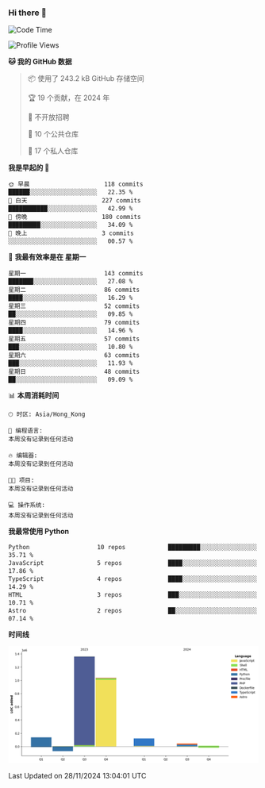 ### Hi there 👋

<!--
**Mrzqd/Mrzqd** is a ✨ _special_ ✨ repository because its `README.md` (this file) appears on your GitHub profile.

Here are some ideas to get you started:

- 🔭 I’m currently working on ...
- 🌱 I’m currently learning ...
- 👯 I’m looking to collaborate on ...
- 🤔 I’m looking for help with ...
- 💬 Ask me about ...
- 📫 How to reach me: ...
- 😄 Pronouns: ...
- ⚡ Fun fact: ...
-->
<!--START_SECTION:waka-->
![Code Time](http://img.shields.io/badge/Code%20Time-260%20hrs%2011%20mins-blue)

![Profile Views](http://img.shields.io/badge/%E4%B8%AA%E4%BA%BA%E8%B5%84%E6%96%99%E8%A7%82%E7%9C%8B%E6%AC%A1%E6%95%B0-4-blue)

**🐱 我的 GitHub 数据** 

> 📦  使用了 243.2 kB GitHub 存储空间 
 > 
> 🏆 19 个贡献，在 2024 年
 > 
> 🚫 不开放招聘
 > 
> 📜 10 个公共仓库 
 > 
> 🔑 17 个私人仓库 
 > 
**我是早起的 🐤** 

```text
🌞 早晨                     118 commits         ██████░░░░░░░░░░░░░░░░░░░   22.35 % 
🌆 白天                     227 commits         ███████████░░░░░░░░░░░░░░   42.99 % 
🌃 傍晚                     180 commits         █████████░░░░░░░░░░░░░░░░   34.09 % 
🌙 晚上                     3 commits           ░░░░░░░░░░░░░░░░░░░░░░░░░   00.57 % 
```
📅 **我最有效率是在 星期一** 

```text
星期一                      143 commits         ███████░░░░░░░░░░░░░░░░░░   27.08 % 
星期二                      86 commits          ████░░░░░░░░░░░░░░░░░░░░░   16.29 % 
星期三                      52 commits          ██░░░░░░░░░░░░░░░░░░░░░░░   09.85 % 
星期四                      79 commits          ████░░░░░░░░░░░░░░░░░░░░░   14.96 % 
星期五                      57 commits          ███░░░░░░░░░░░░░░░░░░░░░░   10.80 % 
星期六                      63 commits          ███░░░░░░░░░░░░░░░░░░░░░░   11.93 % 
星期日                      48 commits          ██░░░░░░░░░░░░░░░░░░░░░░░   09.09 % 
```


📊 **本周消耗时间** 

```text
🕑︎ 时区: Asia/Hong_Kong

💬 编程语言: 
本周没有记录到任何活动

🔥 编辑器: 
本周没有记录到任何活动

🐱‍💻 项目: 
本周没有记录到任何活动

💻 操作系统: 
本周没有记录到任何活动
```

**我最常使用 Python** 

```text
Python                   10 repos            █████████░░░░░░░░░░░░░░░░   35.71 % 
JavaScript               5 repos             ████░░░░░░░░░░░░░░░░░░░░░   17.86 % 
TypeScript               4 repos             ████░░░░░░░░░░░░░░░░░░░░░   14.29 % 
HTML                     3 repos             ███░░░░░░░░░░░░░░░░░░░░░░   10.71 % 
Astro                    2 repos             ██░░░░░░░░░░░░░░░░░░░░░░░   07.14 % 
```



**时间线**

![Lines of Code chart](https://raw.githubusercontent.com/Mrzqd/Mrzqd/main/assets/bar_graph.png)


 Last Updated on 28/11/2024 13:04:01 UTC
<!--END_SECTION:waka-->

